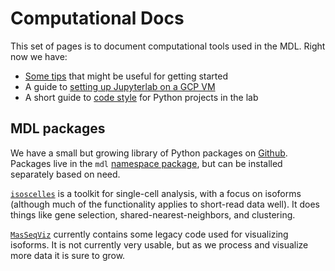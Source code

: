 # Computational Docs

This set of pages is to document computational tools used in the MDL. Right now we have:
 
 * [Some tips](tips-and-tricks.md) that might be useful for getting started
 * A guide to [setting up Jupyterlab on a GCP VM](gcp-vms.md)
 * A short guide to [code style](code-style.md) for Python projects in the lab

## MDL packages

We have a small but growing library of Python packages on [Github](https://www.github.com/MethodsDev). Packages live in the `mdl` [namespace package](https://packaging.python.org/en/latest/guides/packaging-namespace-packages/), but can be installed separately based on need.

[`isoscelles`](https://github.com/MethodsDev/isoscelles) is a toolkit for single-cell analysis, with a focus on isoforms (although much of the functionality applies to short-read data well). It does things like gene selection, shared-nearest-neighbors, and clustering.

[`MasSeqViz`](https://github.com/MethodsDev/MasSeqViz) currently contains some legacy code used for visualizing isoforms. It is not currently very usable, but as we process and visualize more data it is sure to grow.
